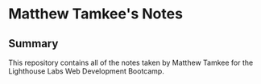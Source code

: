 # Matthew Tamkee's Notes
## Summary
This repository contains all of the notes taken by Matthew Tamkee for the Lighthouse Labs Web Development Bootcamp.